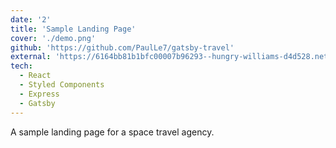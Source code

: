 ```yaml
---
date: '2'
title: 'Sample Landing Page'
cover: './demo.png'
github: 'https://github.com/PaulLe7/gatsby-travel'
external: 'https://6164bb81b1bfc00007b96293--hungry-williams-d4d528.netlify.app/'
tech:
  - React
  - Styled Components
  - Express
  - Gatsby
---
```


A sample landing page for a space travel agency.
